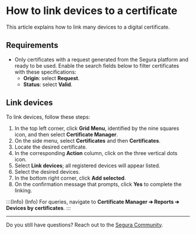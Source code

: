 # How to link devices to a certificate

This article explains how to link many devices to a digital certificate.

## Requirements

* Only certificates with a request generated from the Segura platform and ready to be used. Enable the search fields below to filter certificates with these specifications:
    * **Origin**: select **Request**. 
    * **Status**: select **Valid**.

## Link devices
To link devices, follow these steps:

1. In the top left corner, click **Grid Menu**, identified by the nine squares icon, and then select **Certificate Manager**.
2. On the side menu, select **Certificates** and then **Certificates**.
3. Locate the desired certificate.
4. In the corresponding **Action** column, click on the three vertical dots icon.
5. Select **Link devices**; all registered devices will appear listed.
7. Select the desired devices.
8. In the bottom right corner, click **Add selected**. 
9. On the confirmation message that prompts, click **Yes** to complete the linking.

:::(Info) (Info)
For queries, navigate to **Certificate Manager ➔ Reports ➔ Devices by certificates**.
:::
***
Do you still have questions? Reach out to the [Segura Community](https://community.Segura.io/).

